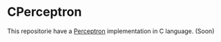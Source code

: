 # CPerceptron

This repositorie have a [Perceptron](https://es.wikipedia.org/wiki/Perceptr%C3%B3n) implementation in C language. (Soon)

